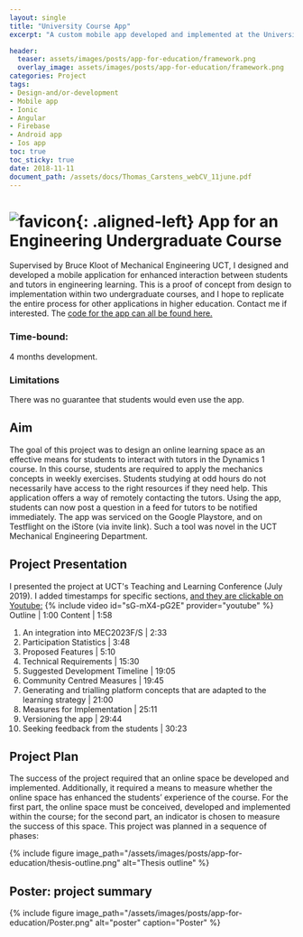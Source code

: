 ```yaml
---
layout: single
title: "University Course App"
excerpt: "A custom mobile app developed and implemented at the University of Cape Town."

header:
  teaser: assets/images/posts/app-for-education/framework.png
  overlay_image: assets/images/posts/app-for-education/framework.png
categories: Project
tags:
- Design-and/or-development
- Mobile app
- Ionic
- Angular
- Firebase
- Android app
- Ios app
toc: true
toc_sticky: true
date: 2018-11-11
document_path: /assets/docs/Thomas_Carstens_webCV_11june.pdf
---
```


# ![favicon](/assets/images/favicon.jpg){: .aligned-left} App for an Engineering Undergraduate Course

Supervised by Bruce Kloot of Mechanical Engineering UCT, I designed and developed a mobile application for enhanced interaction between students and tutors in engineering learning. This is a proof of concept from design to implementation within two undergraduate courses, and I hope to replicate the entire process for other applications in higher education. Contact me if interested. The [code for the app can all be found here.](https://github.com/ThomasCarstens/UniversityCourseApp)

### Time-bound:
4 months development.

### Limitations
There was no guarantee that students would even use the app.

## Aim
The goal of this project was to design an online learning space as an effective means for students to interact with tutors in the Dynamics 1 course. In this course, students are required to apply the mechanics concepts in weekly exercises. Students studying at odd hours do not necessarily have access to the right resources if they need help. This application offers a way of remotely contacting the tutors. Using the app, students can now post a question in a feed for tutors to be notified immediately. The app was serviced on the Google Playstore, and on Testflight on the iStore (via invite link). Such a tool was novel in the UCT Mechanical Engineering Department.

## Project Presentation
I presented the project at UCT's Teaching and Learning Conference (July 2019). I added timestamps for specific sections, [and they are clickable on Youtube:](https://youtu.be/sG-mX4-pG2E)
{% include video id="sG-mX4-pG2E" provider="youtube" %}
Outline |                                                     1:00
Content |                                                       1:58                             
1. An integration into MEC2023F/S |       2:33
2. Participation Statistics |                          3:48
3. Proposed Features |                               5:10
4. Technical Requirements |                    15:30
5. Suggested Development Timeline |   19:05
6. Community Centred Measures |          19:45
7. Generating and trialling platform concepts that are adapted to the learning strategy | 21:00
8. Measures for Implementation |            25:11     
10. Versioning the app |                              29:44
11. Seeking feedback from the students | 30:23


## Project Plan
The success of the project required that an online space be developed and implemented. Additionally, it required a means to measure whether the online space has enhanced the students’ experience of the course. For the first part, the online space must be conceived, developed and implemented within the course; for the second part, an indicator is chosen to measure the success of this space.
This project was planned in a sequence of phases:

{%
include figure
image_path="/assets/images/posts/app-for-education/thesis-outline.png"
alt="Thesis outline"
%}  

## Poster: project summary
{%
include figure
image_path="/assets/images/posts/app-for-education/Poster.png"
alt="poster"
caption="Poster"
%}
<!--
### Written Proposal
<a download href="{{ page.document_path }}">Get a pdf version here</a>
<iframe src="{{ page.document_path }}" width="100%" height="1000px"></iframe>
-->
